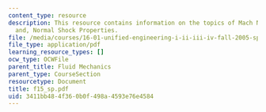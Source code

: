 ```yaml
---
content_type: resource
description: This resource contains information on the topics of Mach Number Relations
  and, Normal Shock Properties.
file: /media/courses/16-01-unified-engineering-i-ii-iii-iv-fall-2005-spring-2006/3411bb484f360b0f498a4593e76e4584_f15_sp.pdf
file_type: application/pdf
learning_resource_types: []
ocw_type: OCWFile
parent_title: Fluid Mechanics
parent_type: CourseSection
resourcetype: Document
title: f15_sp.pdf
uid: 3411bb48-4f36-0b0f-498a-4593e76e4584
---
```

